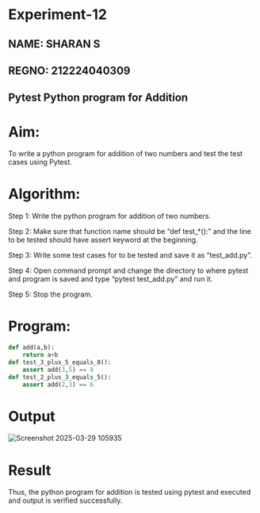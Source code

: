 # Experiment-12
## NAME: SHARAN S
## REGNO: 212224040309
## Pytest Python program for Addition
# Aim:
To write a python program for addition of two numbers and test the test cases using Pytest. 
# Algorithm: 
Step 1: Write the python program for addition of two numbers. 

Step 2: Make sure that function name should be “def test_*():” and the line to be tested 
should have assert keyword at the beginning. 

Step 3: Write some test cases for to be tested and save it as “test_add.py”. 

Step 4: Open command prompt and change the directory to where pytest and program is 
saved and type “pytest  test_add.py” and run it. 

Step 5: Stop the program. 
# Program:
```python
def add(a,b): 
    return a+b 
def test_3_plus_5_equals_8(): 
    assert add(3,5) == 8 
def test_2_plus_3_equals_5(): 
    assert add(2,3) == 6 
```
# Output
![Screenshot 2025-03-29 105935](https://github.com/user-attachments/assets/7d248eef-b2aa-4c40-9988-8d6291576b2c)

# Result

Thus, the python program for addition is tested using pytest and executed and output is 
verified successfully.
